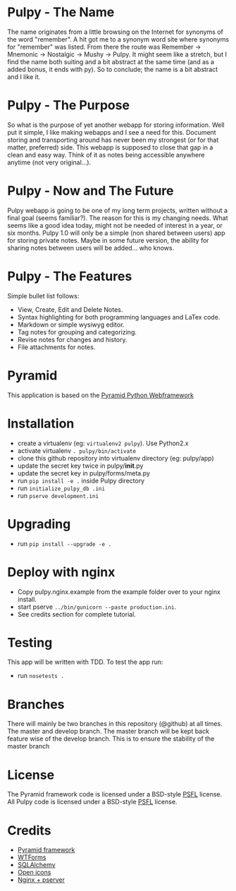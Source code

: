Pulpy - The Name
================
The name originates from a little browsing on the Internet for synonyms of the word "remember". A hit got me to a synonym word site where synonyms for "remember" was listed. From there the route was Remember -> Mnemonic -> Nostalgic -> Mushy -> Pulpy. It might seem like a stretch, but I find the name both suiting and a bit abstract at the same time (and as a added bonus, it ends with py). So to conclude; the name is a bit abstract and I like it.

Pulpy - The Purpose
===================
So what is the purpose of yet another webapp for storing information. Well put it simple, I like making webapps and I see a need for this. Document storing and transporting around has never been my strongest (or for that matter, preferred) side. This webapp is supposed to close that gap in a clean and easy way. Think of it as notes being accessible anywhere anytime (not very original...).

Pulpy - Now and The Future
==========================
Pulpy webapp is going to be one of my long term projects, written without a final goal (seems familiar?). The reason for this is my changing needs. What seems like a good idea today, might not be needed of interest in a year, or six months. Pulpy 1.0 will only be a simple (non shared between users) app for storing private notes. Maybe in some future version, the ability for sharing notes between users will be added... who knows.

Pulpy - The Features
=======================
Simple bullet list follows:
* View, Create, Edit and Delete Notes.
* Syntax highlighting for both programming languages and LaTex code. 
* Markdown or simple wysiwyg editor.
* Tag notes for grouping and categorizing.
* Revise notes for changes and history.
* File attachments for notes.

Pyramid
=======
This application is based on the [Pyramid Python Webframework](http://www.pylonsproject.org/)

Installation
============
  * create a virtualenv (eg: `virtualenv2 pulpy`). Use Python2.x
  * activate virtualenv `. pulpy/bin/activate`
  * clone this github repository into virtualenv directory (eg: pulpy/app)
  * update the secret key twice in pulpy/__init__.py
  * update the secret key in pulpy/forms/meta.py
  * run `pip install -e .` inside Pulpy directory
  * run `initialize_pulpy_db .ini`
  * run `pserve development.ini`

Upgrading
=========
  * run `pip install --upgrade -e .`

Deploy with nginx
=================
  * Copy pulpy.nginx.example from the example folder over to your nginx install.
  * start pserve `../bin/gunicorn --paste production.ini`.
  * See credits section for complete tutorial.

Testing
=======
This app will be written with TDD. To test the app run:
  * run `nosetests .`

Branches
========
There will mainly be two branches in this repository (@github) at all times. The master and develop branch.
The master branch will be kept back feature wise of the develop branch. This is to ensure the stability of the master branch

License
=======
The Pyramid framework code is licensed under a BSD-style [PSFL](http://www.pylonsproject.org/about/license) license.
All Pulpy code is licensed under a BSD-style [PSFL](http://en.wikipedia.org/wiki/Python_Software_Foundation_License) license.

Credits
=======
  * [Pyramid framework](http://www.pylonsproject.org/)
  * [WTForms](http://wtforms.simplecodes.com/docs/1.0.4/)
  * [SQLAlchemy](http://www.sqlalchemy.org/)
  * [Open icons](http://openiconlibrary.sourceforge.net/gallery2/?./Icons/apps/knotes.png)
  * [Nginx + pserver](http://docs.pylonsproject.org/projects/pyramid_cookbook/en/latest/deployment/nginx.html)
